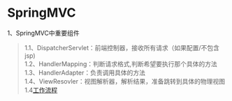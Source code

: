 SpringMVC
=========
1、SpringMVC中重要组件<br>
>1.1、DispatcherServlet：前端控制器，接收所有请求（如果配置/不包含jsp)<br>
>1.2、HandlerMapping：判断请求格式,判断希望要执行那个具体的方法<br>
>1.3、HandlerAdapter：负责调用具体的方法<br>
>1.4、ViewResovler：视图解析器，解析结果，准备跳转到具体的物理视图<br>
>1.4[工作流程](src/main/img/流程.png)<br>

